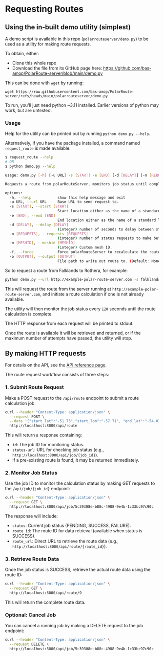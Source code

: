 # Requesting Routes

## Using the in-built demo utility (simplest)

A demo script is available in this repo (`polarrouteserver/demo.py`) to be used as a utility for making route requests.

To obtain, either:

+ Clone this whole repo
+ Download the file from its GitHub page here: https://github.com/bas-amop/PolarRoute-server/blob/main/demo.py

This can be done with `wget` by running:

```
wget https://raw.githubusercontent.com/bas-amop/PolarRoute-server/refs/heads/main/polarrouteserver/demo.py
```

To run, you'll just need python ~3.11 installed. Earlier versions of python may work, but are untested.

### Usage
Help for the utility can be printed out by running `python demo.py --help`.

Alternatively, if you have the package installed, a command named `request_route` is made available.

```sh
$ request_route --help
# OR
$ python demo.py --help

usage: demo.py [-h] [-u URL] -s [START] -e [END] [-d [DELAY]] [-n [REQUESTS]] [-m [MESHID]] [-f] [-o [OUTPUT]]

Requests a route from polarRouteServer, monitors job status until complete, then retrieves the route data. Specify start and end points by coordinates or from one of the standard locations: ['bird', 'falklands', 'halley', 'rothera', 'kep', 'signy', 'nyalesund', 'harwich', 'rosyth']

options:
  -h, --help            show this help message and exit
  -u URL, --url URL     Base URL to send request to.
  -s [START], --start [START]
                        Start location either as the name of a standard location or latitude,longitude separated by a comma, e.g. -56.7,-65.01
  -e [END], --end [END]
                        End location either as the name of a standard location or latitude,longitude separated by a comma, e.g. -56.7,-65.01
  -d [DELAY], --delay [DELAY]
                        (integer) number of seconds to delay between status calls. Default: 30
  -n [REQUESTS], --requests [REQUESTS]
                        (integer) number of status requests to make before stopping. Default: 10
  -m [MESHID], --meshid [MESHID]
                        (integer) Custom mesh ID.
  -f, --force           Force polarRouteServer to recalculate the route even if it is already available.
  -o [OUTPUT], --output [OUTPUT]
                        File path to write out route to. (Default: None and print to stdout)
```

So to request a route from Falklands to Rothera, for example:

```sh
python demo.py --url http://example-polar-route-server.com -s falklands -e rothera --delay 120 --output demo_output.json
```

This will request the route from the server running at `http://example-polar-route-server.com`, and initiate a route calculation if one is not already available.

The utility will then monitor the job status every `120` seconds until the route calculation is complete.

The HTTP response from each request will be printed to stdout.

Once the route is available it will be retrieved and returned, or if the maximum number of attempts have passed, the utility will stop.

## By making HTTP requests

For details on the API, see the [API reference page](api.md).

The route request workflow consists of three steps:

### 1. Submit Route Request

Make a POST request to the `/api/route` endpoint to submit a route calculation job:

```bash
curl --header "Content-Type: application/json" \
  --request POST \
  --data '{"start_lat":"-51.73","start_lon":"-57.71", "end_lat":"-54.03","end_lon":"-38.04"}' \
  http://localhost:8000/api/route
```

This will return a response containing:

- `id`: The job ID for monitoring status.
- `status-url`: URL for checking job status (e.g., `http://localhost:8000/api/job/{job_id}`).
- If a pre-existing route is found, it may be returned immediately.

### 2. Monitor Job Status

Use the job ID to monitor the calculation status by making GET requests to the `/api/job/{job_id}` endpoint:

```bash
curl --header "Content-Type: application/json" \
  --request GET \
  http://localhost:8000/api/job/5c39308e-b88c-4988-9e4b-1c33bc97c90c
```

The response will include:

- `status`: Current job status (PENDING, SUCCESS, FAILURE).
- `route_id`: The route ID for data retrieval (available when status is SUCCESS).
- `route_url`: Direct URL to retrieve the route data (e.g., `http://localhost:8000/api/route/{route_id}`).

### 3. Retrieve Route Data

Once the job status is SUCCESS, retrieve the actual route data using the route ID:

```bash
curl --header "Content-Type: application/json" \
  --request GET \
  http://localhost:8000/api/route/9
```

This will return the complete route data.

### Optional: Cancel Job

You can cancel a running job by making a DELETE request to the job endpoint:

```bash
curl --header "Content-Type: application/json" \
  --request DELETE \
  http://localhost:8000/api/job/5c39308e-b88c-4988-9e4b-1c33bc97c90c
```

